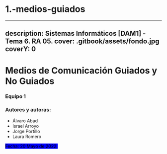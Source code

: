 
# 1.-medios-guiados

---
description: Sistemas Informáticos [DAM1] - Tema 6. RA 05.
cover: .gitbook/assets/fondo.jpg
coverY: 0
---

# Medios de Comunicación Guiados y No Guiados

### Equipo 1

### Autores y autoras:

* Álvaro Abad
* Israel Arroyo
* Jorge Portillo
* Laura Romero

<mark style="background-color:blue;">Fecha: 20 Mayo de 2022.</mark>

